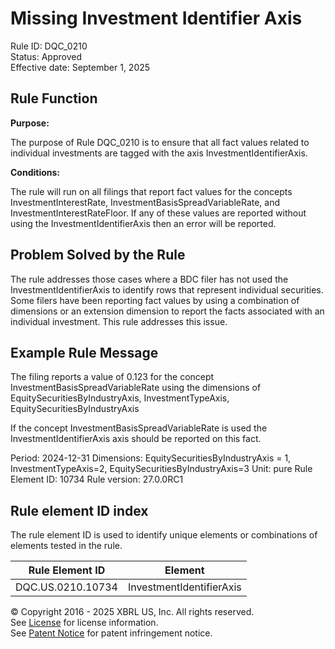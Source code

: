 # Missing Investment Identifier Axis
Rule ID: DQC_0210  
Status: Approved  
Effective date: September 1, 2025

## Rule Function

**Purpose:**

The purpose of Rule DQC_0210 is to ensure that all fact values related to individual investments are tagged with the axis InvestmentIdentifierAxis.

**Conditions:**

The rule will run on all filings that report fact values for the concepts InvestmentInterestRate, InvestmentBasisSpreadVariableRate, and InvestmentInterestRateFloor. If any of these values are reported without using the InvestmentIdentifierAxis then an error will be reported.

## Problem Solved by the Rule

The rule addresses those cases where a BDC filer has not used the InvestmentIdentifierAxis to identify rows that represent individual securities. Some filers have been reporting fact values by using a combination of dimensions or an extension dimension to report the facts associated with an individual investment.  This rule addresses this issue.

## Example Rule Message

The filing reports a value of 0.123 for the concept InvestmentBasisSpreadVariableRate using the dimensions of EquitySecuritiesByIndustryAxis, InvestmentTypeAxis, EquitySecuritiesByIndustryAxis

If the concept InvestmentBasisSpreadVariableRate is used the InvestmentIdentifierAxis axis should be reported on this fact.

Period: 2024-12-31
Dimensions: EquitySecuritiesByIndustryAxis = 1, InvestmentTypeAxis=2, EquitySecuritiesByIndustryAxis=3
Unit: pure
Rule Element ID: 10734
Rule version: 27.0.0RC1


## Rule element ID index  
The rule element ID is used to identify unique elements or combinations of elements tested in the rule.

|Rule Element ID|Element|
|--- |--- |
| DQC.US.0210.10734 |InvestmentIdentifierAxis|


© Copyright 2016 - 2025 XBRL US, Inc. All rights reserved.   
See [License](https://xbrl.us/dqc-license) for license information.  
See [Patent Notice](https://xbrl.us/dqc-patent) for patent infringement notice. 
